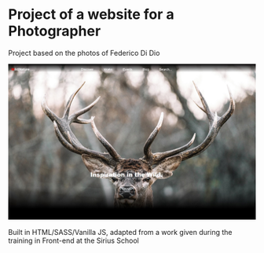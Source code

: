 # Project of a website for a Photographer

Project based on the photos of Federico Di Dio

![Portfolio Page](./images/image_read_me.png)

Built in HTML/SASS/Vanilla JS, adapted from a work given during the training in Front-end at the Sirius School